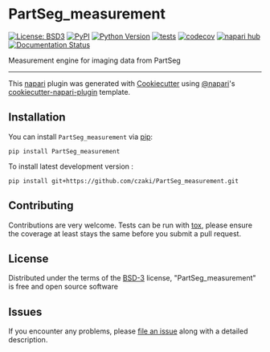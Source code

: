# PartSeg_measurement

[![License: BSD3](https://img.shields.io/pypi/l/PartSeg_measurement.svg?color=green)](https://github.com/czaki/PartSeg_measurement/raw/main/LICENSE)
[![PyPI](https://img.shields.io/pypi/v/PartSeg_measurement.svg?color=green)](https://pypi.org/project/PartSeg_measurement)
[![Python Version](https://img.shields.io/pypi/pyversions/PartSeg_measurement.svg?color=green)](https://python.org)
[![tests](https://github.com/czaki/PartSeg_measurement/workflows/tests/badge.svg)](https://github.com/czaki/PartSeg_measurement/actions)
[![codecov](https://codecov.io/gh/czaki/PartSeg_measurement/branch/main/graph/badge.svg)](https://codecov.io/gh/czaki/PartSeg_measurement)
[![napari hub](https://img.shields.io/endpoint?url=https://api.napari-hub.org/shields/PartSeg_measurement)](https://napari-hub.org/plugins/PartSeg_measurement)
[![Documentation Status](https://readthedocs.org/projects/partseg-measurement/badge/?version=latest)](https://partseg-measurement.readthedocs.io/en/latest/?badge=latest)

Measurement engine for imaging data from PartSeg

----------------------------------

This [napari] plugin was generated with [Cookiecutter] using [@napari]'s [cookiecutter-napari-plugin] template.

<!--
Don't miss the full getting started guide to set up your new package:
https://github.com/napari/cookiecutter-napari-plugin#getting-started

and review the napari docs for plugin developers:
https://napari.org/plugins/index.html
-->

## Installation

You can install `PartSeg_measurement` via [pip]:

    pip install PartSeg_measurement



To install latest development version :

    pip install git+https://github.com/czaki/PartSeg_measurement.git


## Contributing

Contributions are very welcome. Tests can be run with [tox], please ensure
the coverage at least stays the same before you submit a pull request.

## License

Distributed under the terms of the [BSD-3] license,
"PartSeg_measurement" is free and open source software

## Issues

If you encounter any problems, please [file an issue] along with a detailed description.

[napari]: https://github.com/napari/napari
[Cookiecutter]: https://github.com/audreyr/cookiecutter
[@napari]: https://github.com/napari
[MIT]: http://opensource.org/licenses/MIT
[BSD-3]: http://opensource.org/licenses/BSD-3-Clause
[GNU GPL v3.0]: http://www.gnu.org/licenses/gpl-3.0.txt
[GNU LGPL v3.0]: http://www.gnu.org/licenses/lgpl-3.0.txt
[Apache Software License 2.0]: http://www.apache.org/licenses/LICENSE-2.0
[Mozilla Public License 2.0]: https://www.mozilla.org/media/MPL/2.0/index.txt
[cookiecutter-napari-plugin]: https://github.com/napari/cookiecutter-napari-plugin

[file an issue]: https://github.com/czaki/PartSeg_measurement/issues

[napari]: https://github.com/napari/napari
[tox]: https://tox.readthedocs.io/en/latest/
[pip]: https://pypi.org/project/pip/
[PyPI]: https://pypi.org/
